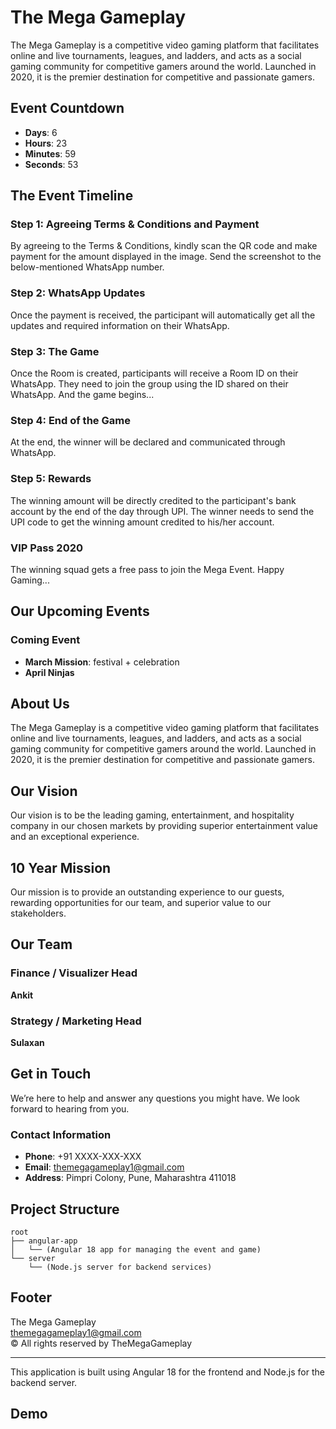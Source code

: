 # The Mega Gameplay

The Mega Gameplay is a competitive video gaming platform that facilitates online and live tournaments, leagues, and ladders, and acts as a social gaming community for competitive gamers around the world. Launched in 2020, it is the premier destination for competitive and passionate gamers.

## Event Countdown

- **Days**: 6
- **Hours**: 23
- **Minutes**: 59
- **Seconds**: 53

## The Event Timeline

### Step 1: Agreeing Terms & Conditions and Payment

By agreeing to the Terms & Conditions, kindly scan the QR code and make payment for the amount displayed in the image. Send the screenshot to the below-mentioned WhatsApp number.

### Step 2: WhatsApp Updates

Once the payment is received, the participant will automatically get all the updates and required information on their WhatsApp.

### Step 3: The Game

Once the Room is created, participants will receive a Room ID on their WhatsApp. They need to join the group using the ID shared on their WhatsApp. And the game begins...

### Step 4: End of the Game

At the end, the winner will be declared and communicated through WhatsApp.

### Step 5: Rewards

The winning amount will be directly credited to the participant's bank account by the end of the day through UPI. The winner needs to send the UPI code to get the winning amount credited to his/her account.

### VIP Pass 2020

The winning squad gets a free pass to join the Mega Event. Happy Gaming...

## Our Upcoming Events

### Coming Event

- **March Mission**: festival + celebration
- **April Ninjas**

## About Us

The Mega Gameplay is a competitive video gaming platform that facilitates online and live tournaments, leagues, and ladders, and acts as a social gaming community for competitive gamers around the world. Launched in 2020, it is the premier destination for competitive and passionate gamers.

## Our Vision

Our vision is to be the leading gaming, entertainment, and hospitality company in our chosen markets by providing superior entertainment value and an exceptional experience.

## 10 Year Mission

Our mission is to provide an outstanding experience to our guests, rewarding opportunities for our team, and superior value to our stakeholders.

## Our Team

### Finance / Visualizer Head

**Ankit**

### Strategy / Marketing Head

**Sulaxan**

## Get in Touch

We’re here to help and answer any questions you might have. We look forward to hearing from you.

### Contact Information

- **Phone**: +91 XXXX-XXX-XXX
- **Email**: themegagameplay1@gmail.com
- **Address**: Pimpri Colony, Pune, Maharashtra 411018

## Project Structure

```
root
├── angular-app
│   └── (Angular 18 app for managing the event and game)
└── server
    └── (Node.js server for backend services)
```

## Footer

The Mega Gameplay  
themegagameplay1@gmail.com  
© All rights reserved by TheMegaGameplay

---

This application is built using Angular 18 for the frontend and Node.js for the backend server.

## Demo
